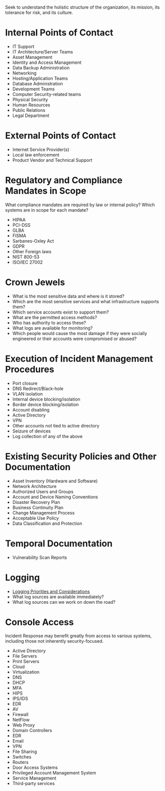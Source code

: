 Seek to understand the holistic structure of the organization, its mission, its tolerance for risk, and its culture.

# Internal Points of Contact

- IT Support
- IT Architecture/Server Teams
- Asset Management
- Identity and Access Management
- Data Backup Administration
- Networking
- Hosting/Application Teams
- Database Administration
- Development Teams
- Computer Security-related teams
- Physical Security
- Human Resources
- Public Relations
- Legal Department

# External Points of Contact

- Internet Service Provider(s)
- Local law enforcement
- Product Vendor and Technical Support

# Regulatory and Compliance Mandates in Scope

What compliance mandates are required by law or internal policy? Which systems are in scope for each mandate?

- HIPAA
- PCI-DSS
- GLBA
- FISMA
- Sarbanes-Oxley Act
- GDPR
- Other Foreign laws
- NIST 800-53
- ISO/IEC 27002

# Crown Jewels

- What is the most sensitive data and where is it stored?
- Which are the most sensitive services and what infrastructure supports them?
- Which service accounts exist to support them?
- What are the permitted access methods?
- Who has authority to access these?
- What logs are available for monitoring?
- Which people would cause the most damage if they were socially engineered or their accounts were compromised or abused?

# Execution of Incident Management Procedures

- Port closure
- DNS Redirect/Black-hole
- VLAN isolation
- Internal device blocking/isolation
- Border device blocking/isolation
- Account disabling
- Active Directory
- VPN
- Other accounts not tied to active directory
- Seizure of devices
- Log collection of any of the above

# Existing Security Policies and Other Documentation

- Asset Inventory (Hardware and Software)
- Network Architecture
- Authorized Users and Groups
- Account and Device Naming Conventions
- Disaster Recovery Plan
- Business Continuity Plan
- Change Management Process
- Acceptable Use Policy
- Data Classification and Protection

# Temporal Documentation
- Vulnerability Scan Reports

# Logging
- [Logging Priorities and Considerations](/Logging.md)
- What log sources are available immediately?
- What log sources can we work on down the road?

# Console Access
Incident Response may benefit greatly from access to various systems, including those not inherently security-focused.

- Active Directory
- File Servers
- Print Servers
- Cloud
- Virtualization
- DNS
- DHCP
- MFA
- HIPS
- IPS/IDS
- EDR
- AV
- Firewall
- NetFlow
- Web Proxy
- Domain Controllers
- EDR
- Email
- VPN
- File Sharing
- Switches
- Routers
- Door Access Systems
- Privileged Account Management System
- Service Management
- Third-party services
